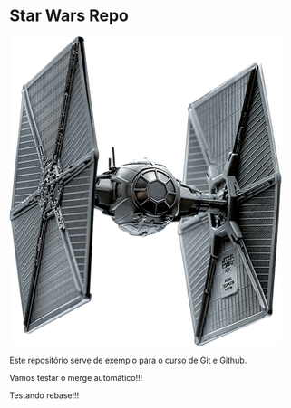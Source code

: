 # Star Wars Repo

![alt text](https://github.com/emrachid/RepoForTesting/blob/master/tieFighter.png)

Este repositório serve de exemplo para o curso de Git e Github.

Vamos testar o merge automático!!!

Testando rebase!!!
